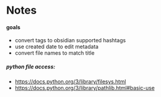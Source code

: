 # Notes

#### goals
- convert tags to obsidian supported hashtags
- use created date to edit metadata
- convert file names to match title

##### python file access:
- https://docs.python.org/3/library/filesys.html
- https://docs.python.org/3/library/pathlib.html#basic-use

